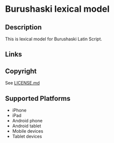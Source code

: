 Burushaski lexical model
===================

Description
-----------
This is lexical model for Burushaski Latin Script. 

Links
-----

Copyright
---------
See [LICENSE.md](LICENSE.md)

Supported Platforms
-------------------
 * iPhone
 * iPad
 * Android phone
 * Android tablet
 * Mobile devices
 * Tablet devices

